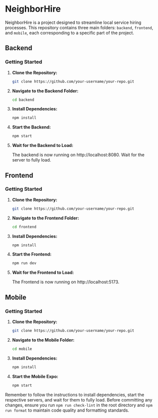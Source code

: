 # NeighborHire

NeighborHire is a project designed to streamline local service hiring processes. This repository contains three main folders: `backend`, `frontend`, and `mobile`, each corresponding to a specific part of the project.

## Backend

### Getting Started

1. **Clone the Repository:**

    ```bash
    git clone https://github.com/your-username/your-repo.git
    ```

2. **Navigate to the Backend Folder:**

    ```bash
    cd backend
    ```

3. **Install Dependencies:**

    ```bash
    npm install
    ```

4. **Start the Backend:**

    ```bash
    npm start
    ```

5. **Wait for the Backend to Load:**

    The backend is now running on http://localhost:8080. Wait for the server to fully load.

## Frontend

### Getting Started

1. **Clone the Repository:**

    ```bash
    git clone https://github.com/your-username/your-repo.git
    ```

2. **Navigate to the Frontend Folder:**

    ```bash
    cd frontend
    ```

3. **Install Dependencies:**

    ```bash
    npm install
    ```

4. **Start the Frontend:**

    ```bash
    npm run dev
    ```

5. **Wait for the Frontend to Load:**

    The Frontend is now running on http://localhost:5173.

## Mobile

### Getting Started

1. **Clone the Repository:**

    ```bash
    git clone https://github.com/your-username/your-repo.git
    ```

2. **Navigate to the Mobile Folder:**

    ```bash
    cd mobile
    ```

3. **Install Dependencies:**

    ```bash
    npm install
    ```

4. **Start the Mobile Expo:**

    ```bash
    npm start
    ```

Remember to follow the instructions to install dependencies, start the respective servers, and wait for them to fully load. Before committing any changes, ensure you run `npm run check-lint` in the root directory and `npm run format` to maintain code quality and formatting standards.
